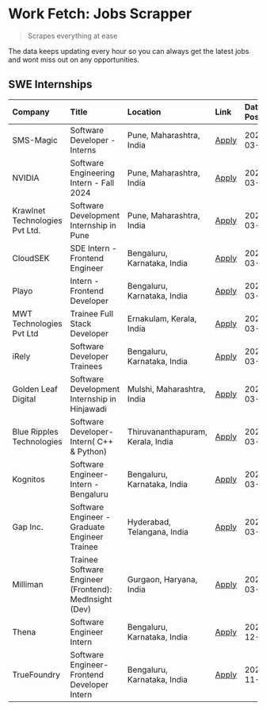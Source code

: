 # Work Fetch: Jobs Scrapper
> Scrapes everything at ease

The data keeps updating every hour so you can always get the latest jobs and wont miss out on any opportunities.

## SWE Internships
<!--START_SECTION:workfetch-->
| Company                        | Title                                                  | Location                          | Link                                                                                                                                                                                                                                                                          | Date Posted   |
|:-------------------------------|:-------------------------------------------------------|:----------------------------------|:------------------------------------------------------------------------------------------------------------------------------------------------------------------------------------------------------------------------------------------------------------------------------|:--------------|
| SMS-Magic                      | Software Developer -Interns                            | Pune, Maharashtra, India          | [Apply](https://in.linkedin.com/jobs/view/software-developer-interns-at-sms-magic-3868627682?refId=w57xSI3tRf3dU%2Bmct2P19Q%3D%3D&trackingId=J%2B25z%2BSztGVOlCMxgAT2ig%3D%3D&position=19&pageNum=0&trk=public_jobs_jserp-result_search-card)                                 | 2024-03-24    |
| NVIDIA                         | Software Engineering Intern - Fall 2024                | Pune, Maharashtra, India          | [Apply](https://in.linkedin.com/jobs/view/software-engineering-intern-fall-2024-at-nvidia-3868585188?refId=w57xSI3tRf3dU%2Bmct2P19Q%3D%3D&trackingId=LBtiLDRlAjax8TCZyoHlww%3D%3D&position=24&pageNum=0&trk=public_jobs_jserp-result_search-card)                             | 2024-03-23    |
| Krawlnet Technologies Pvt Ltd. | Software Development Internship in Pune                | Pune, Maharashtra, India          | [Apply](https://in.linkedin.com/jobs/view/software-development-internship-in-pune-at-krawlnet-technologies-pvt-ltd-3868318801?refId=w57xSI3tRf3dU%2Bmct2P19Q%3D%3D&trackingId=v1RKz8%2BrMVpylvZ4hN%2BGMQ%3D%3D&position=6&pageNum=0&trk=public_jobs_jserp-result_search-card) | 2024-03-22    |
| CloudSEK                       | SDE Intern - Frontend Engineer                         | Bengaluru, Karnataka, India       | [Apply](https://in.linkedin.com/jobs/view/sde-intern-frontend-engineer-at-cloudsek-3866616176?refId=w57xSI3tRf3dU%2Bmct2P19Q%3D%3D&trackingId=0rRHl0GYZIwzy2RpIVXXYw%3D%3D&position=12&pageNum=0&trk=public_jobs_jserp-result_search-card)                                    | 2024-03-22    |
| Playo                          | Intern - Frontend Developer                            | Bengaluru, Karnataka, India       | [Apply](https://in.linkedin.com/jobs/view/intern-frontend-developer-at-playo-3864131172?refId=w57xSI3tRf3dU%2Bmct2P19Q%3D%3D&trackingId=ZgMOWlCcLYvXVBN1UVAZAQ%3D%3D&position=18&pageNum=0&trk=public_jobs_jserp-result_search-card)                                          | 2024-03-22    |
| MWT Technologies Pvt Ltd       | Trainee Full Stack Developer                           | Ernakulam, Kerala, India          | [Apply](https://in.linkedin.com/jobs/view/trainee-full-stack-developer-at-mwt-technologies-pvt-ltd-3863344037?refId=w57xSI3tRf3dU%2Bmct2P19Q%3D%3D&trackingId=ErbUMuMtndkJ3%2FZ1KI%2Ftfw%3D%3D&position=14&pageNum=0&trk=public_jobs_jserp-result_search-card)                | 2024-03-20    |
| iRely                          | Software Developer Trainees                            | Bengaluru, Karnataka, India       | [Apply](https://in.linkedin.com/jobs/view/software-developer-trainees-at-irely-3860566039?refId=w57xSI3tRf3dU%2Bmct2P19Q%3D%3D&trackingId=H5ekvo1AV9gKaQYu2Kmrlw%3D%3D&position=4&pageNum=0&trk=public_jobs_jserp-result_search-card)                                         | 2024-03-18    |
| Golden Leaf Digital            | Software Development Internship in Hinjawadi           | Mulshi, Maharashtra, India        | [Apply](https://in.linkedin.com/jobs/view/software-development-internship-in-hinjawadi-at-golden-leaf-digital-3858085305?refId=w57xSI3tRf3dU%2Bmct2P19Q%3D%3D&trackingId=naBrVM2htuNFX%2B7lBHN%2BVw%3D%3D&position=13&pageNum=0&trk=public_jobs_jserp-result_search-card)     | 2024-03-15    |
| Blue Ripples Technologies      | Software Developer- Intern( C++ & Python)              | Thiruvananthapuram, Kerala, India | [Apply](https://in.linkedin.com/jobs/view/software-developer-intern-c%2B%2B-python-at-blue-ripples-technologies-3855594494?refId=w57xSI3tRf3dU%2Bmct2P19Q%3D%3D&trackingId=KOucHBMRcrjXYUo2KNGc0w%3D%3D&position=25&pageNum=0&trk=public_jobs_jserp-result_search-card)       | 2024-03-14    |
| Kognitos                       | Software Engineer-Intern -Bengaluru                    | Bengaluru, Karnataka, India       | [Apply](https://in.linkedin.com/jobs/view/software-engineer-intern-bengaluru-at-kognitos-3855361239?refId=w57xSI3tRf3dU%2Bmct2P19Q%3D%3D&trackingId=4vbXg0r9HmVziJni7Tdu4A%3D%3D&position=8&pageNum=0&trk=public_jobs_jserp-result_search-card)                               | 2024-03-13    |
| Gap Inc.                       | Software Engineer - Graduate Engineer Trainee          | Hyderabad, Telangana, India       | [Apply](https://in.linkedin.com/jobs/view/software-engineer-graduate-engineer-trainee-at-gap-inc-3853818960?refId=w57xSI3tRf3dU%2Bmct2P19Q%3D%3D&trackingId=aZkJq5kybacilvTo0aLBaQ%3D%3D&position=7&pageNum=0&trk=public_jobs_jserp-result_search-card)                       | 2024-03-12    |
| Milliman                       | Trainee Software Engineer (Frontend): MedInsight (Dev) | Gurgaon, Haryana, India           | [Apply](https://in.linkedin.com/jobs/view/trainee-software-engineer-frontend-medinsight-dev-at-milliman-3792874280?refId=w57xSI3tRf3dU%2Bmct2P19Q%3D%3D&trackingId=RshsFk%2BPFG47NZBJaXhefw%3D%3D&position=10&pageNum=0&trk=public_jobs_jserp-result_search-card)             | 2024-03-01    |
| Thena                          | Software Engineer Intern                               | Bengaluru, Karnataka, India       | [Apply](https://in.linkedin.com/jobs/view/software-engineer-intern-at-thena-3778731751?refId=w57xSI3tRf3dU%2Bmct2P19Q%3D%3D&trackingId=c2%2BsDqXpPhzJraaGZu%2B06w%3D%3D&position=23&pageNum=0&trk=public_jobs_jserp-result_search-card)                                       | 2023-12-05    |
| TrueFoundry                    | Software Engineer- Frontend Developer Intern           | Bengaluru, Karnataka, India       | [Apply](https://in.linkedin.com/jobs/view/software-engineer-frontend-developer-intern-at-truefoundry-3790095058?refId=w57xSI3tRf3dU%2Bmct2P19Q%3D%3D&trackingId=2wDKa91rJvGHY04BevM4cA%3D%3D&position=22&pageNum=0&trk=public_jobs_jserp-result_search-card)                  | 2023-11-24    |
<!--END_SECTION:workfetch-->
